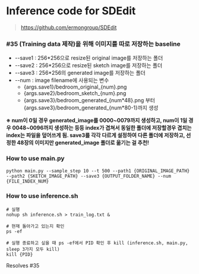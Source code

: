 # Inference code for SDEdit

> https://github.com/ermongroup/SDEdit



### #35 (Training data 제작)을 위해 이미지를 따로 저장하는 baseline

* --save1 : 256*256으로 resize된 original image를 저장하는 폴더
* --save2 : 256*256으로 resize된 sketch image를 저장하는 폴더
* --save3 : 256*256의 generated image를 저장하는 폴더
* --num : image filename에 사용되는 변수
  * {args.save1}/bedroom_original_{num}.png
  * {args.save2}/bedroom_sketch_{num}.png
  * {args.save3}/bedroom_generated\_{num*48}.png 부터 {args.save3}/bedroom_generated\_{num\*80-1}까지 생성

**※ num이 0일 경우 generated_image를 0000\~0079까지 생성하고, num이 1일 경우 0048\~0096까지 생성하는 등등 index가 겹쳐서 동일한 폴더에 저장할경우 겹치는 index는 파일을 덮어쓰게 됨. save3를 각각 다르게 설정하여 다른 폴더에 저장하고, 선정한 48장의 이미지만 generated_image 폴더로 옮기는 걸 추천!** 



### How to use main.py

```shell
python main.py --sample_step 10 --t 500 --path1 {ORIGINAL_IMAGE_PATH} --path2 {SKETCH_IMAGE_PATH} --save3 {OUTPUT_FOLDER_NAME} --num {FILE_INDEX_NUM}
```



### How to use inference.sh

~~~shell
# 실행
nohup sh inference.sh > train_log.txt &

# 현재 돌아가고 있는지 확인
ps -ef

# 실행 종료하고 싶을 때 ps -ef에서 PID 확인 후 kill (inference.sh, main.py, sleep 3가지 모두 kill)
kill {PID}
~~~



Resolves #35
